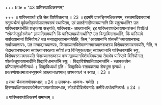 +++
title = "43 पारिप्लवाधिकरणम्"

+++
॥ पारिप्लवार्था इति चेन्न विशेषितत्वात् ॥ 23 ॥ इदमपि प्रासङ्गिमधिकरणम्, रसतमादिवाक्यानां स्तुत्यर्थत्वं पूर्वपक्षीकृत्योपासनपरत्वं स्थापितम्, एवं प्रातर्दनादीन्याख्यानानि किं स्तुत्यर्थानि? उत पारिप्लवार्थानीति शङ्कया सङ्गति, पारिप्लवाः- आख्यानानि, इह पारिप्लवशब्देनाख्यानशंसनं विवक्षितं "श्वेतकेतुर्हारुणेयः" इत्यादिवाक्यानि किं पारिप्लवप्रयोगार्थानि? उत विद्याविदानार्थानि, किं पारिप्लवे सर्वाख्यानानां विनियोगः? उत मन्वाद्याख्यानानामेवेति, किम् "आख्यानानि शंसन्ती"त्याख्यानशब्दः सर्वाख्यानापरः, उत मन्वाद्याख्यानपरः, किमाख्यानविशेषाम्नानमाख्यानशब्दस्य विशेषपरतामवगमयति, नेति, न चेदाख्यानशब्दस्य सर्वाख्यानपरतया सर्वेषां तत्र विनियुक्तत्वात् सर्वाख्यानानि पारिप्लवार्थानि स्युः, विशेषपरतामवगमयति चेदाख्यानशब्दस्य मन्वाद्याख्यानविशेषविषयतया तेषाभेव पारिप्लवे विनियोगात् श्वेतकेतूपाख्यानादीनि विद्याविधानार्थानि स्युः । विद्याविशेषप्रतिपादनार्थानि - स्तावकत्वेन प्रतिपादनार्थानीत्यर्थः । विद्याविध्यर्था इति - विद्याविधेः स्तावकतया शेषभूता इत्यर्थः । प्रकरणोपात्तमात्रानभ्युपगमे आख्यानातश्यात् अश्यक्यत्वं च स्यात् ॥ 23 ॥

॥ तथा चैकवाक्योपबन्धात् ॥ 24 ॥ उपबन्धः- अन्वयः- यथेति । हिरण्यदक्षिण्यत्ववाक्येनैकवाक्यतयोपबन्धात्, सोऽरोदीदित्येवमादेः कर्मविध्यर्थत्वमित्यर्थः ॥ 24 ॥

॥ पारिप्लवार्थाधिकरणं समाप्तम् ॥

